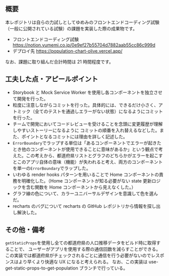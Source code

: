 ## 概要

本レポジトリは自らの力試しとしてゆめみのフロントエンドコーディング試験（一般に公開されている試験）の課題を実装した際の成果物です。

- フロントエンドコーディング試験
  https://notion.yumemi.co.jp/0e9ef27b55704d7882aab55cc86c999d
- デプロイ先
  https://population-chart-olive.vercel.app/

なお、課題に取り組んだ合計時間は 21 時間程度です。

## 工夫した点・アピールポイント

- Storybook と Mock Service Worker を使用し各コンポーネントを独立させて開発を行った。
- 粒度に注意しながらコミットを行った。具体的には、できるだけ小さく、アトミック（全てのテストを通過しエラーがない状態）になるようにコミットを行った。
- チームで開発においてコードレビューを受けることを念頭に変更履歴が理解しやすいストーリーになるように
  コミットの順番を入れ替えるなどした。また、ポイントとなるコミットには理由を詳しく記述した。
- `ErrorBoundary`でラップする単位は「あるコンポーネントでエラーが起きたとき他のコンポーネントが使用できることに意味があるか」という観点で考えた。この考えから、都道府県リストとグラフのどちらかがエラーを起こすとこのアプリ自体の意味（機能）が失われると考え、両方のコンポーネントを単一の`ErrorBoundary`でラップした。
- いわゆる render hooks パターンを用いることで Home コンポーネントの責務を明確化した。（Home コンポーネントが知る必要がない state 更新ロジックを含む関数を Home コンポーネントから見えなくした。）
- グラフ線の色について、カラーユニバーサルデザインを意識して色を選んだ。
- recharts のバグについて recharts の GitHub レポジトリから情報を探し出し解決した。

## その他・備考

`getStaticProps`を使用し全ての都道府県の人口推移データをビルド時に取得することで、
ユーザーがアプリを使用する際の通信回数を減らすことができる。
この実装では都道府県がチェックされるごとに通信を行う必要がないのでレスポンスはより早くより快適な UX になると考えられる。
なお、この実装は use-get-static-props-to-get-population ブランチで行っている。
